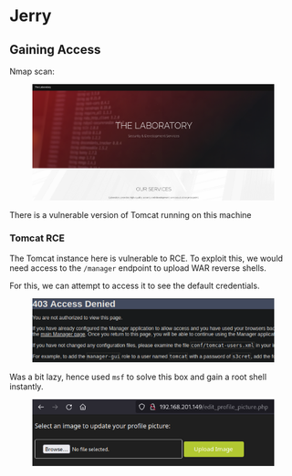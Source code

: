 # Jerry

## Gaining Access

Nmap scan:

<figure><img src="../../../.gitbook/assets/image (9) (5).png" alt=""><figcaption></figcaption></figure>

There is a vulnerable version of Tomcat running on this machine

### Tomcat RCE

The Tomcat instance here is vulnerable to RCE. To exploit this, we would need access to the `/manager` endpoint to upload WAR reverse shells.

For this, we can attempt to access it to see the default credentials.

<figure><img src="../../../.gitbook/assets/image (19) (1) (1) (2) (2).png" alt=""><figcaption></figcaption></figure>

Was a bit lazy, hence used `msf` to solve this box and gain a root shell instantly.

<figure><img src="../../../.gitbook/assets/image (21) (4).png" alt=""><figcaption></figcaption></figure>
